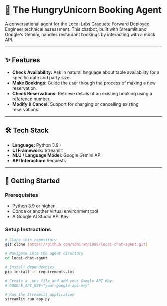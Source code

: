 # 🦄 The HungryUnicorn Booking Agent

A conversational agent for the Locai Labs Graduate Forward Deployed Engineer technical assessment. This chatbot, built with Streamlit and Google's Gemini, handles restaurant bookings by interacting with a mock API.

---

## ✨ Features

* **Check Availability:** Ask in natural language about table availability for a specific date and party size.
* **Make Bookings:** Guide the user through the process of making a new reservation.
* **Check Reservations:** Retrieve details of an existing booking using a reference number.
* **Modify & Cancel:** Support for changing or cancelling existing reservations.

---

## 🛠️ Tech Stack

* **Language:** Python 3.9+
* **UI Framework:** Streamlit
* **NLU / Language Model:** Google Gemini API
* **API Interaction:** Requests

---

## 🚀 Getting Started

### Prerequisites

* Python 3.9 or higher
* Conda or another virtual environment tool
* A Google AI Studio API Key

### Setup Instructions

```bash
# Clone this repository
git clone [https://github.com/abhiramp1998/locai-chat-agent.git]

# Navigate into the agent directory
cd locai-chat-agent

# Install dependencies
pip install -r requirements.txt

# Create a .env file and add your Google API Key:
# GOOGLE_API_KEY="your-google-api-key"

# Run the Streamlit application
streamlit run app.py